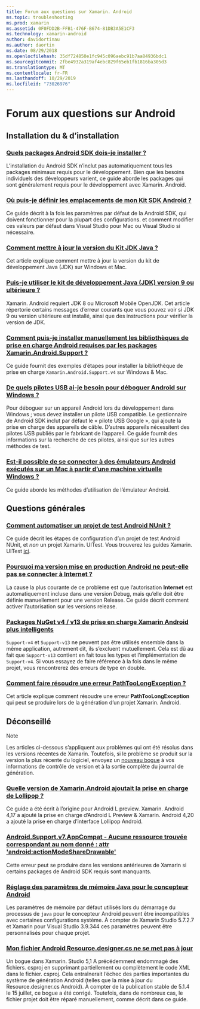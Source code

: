 ```yaml
---
title: Forum aux questions sur Xamarin. Android
ms.topic: troubleshooting
ms.prod: xamarin
ms.assetid: 0F0FDD2B-FFB1-476F-B674-81DB3A5E1CF3
ms.technology: xamarin-android
author: davidortinau
ms.author: daortin
ms.date: 08/29/2018
ms.openlocfilehash: 35df724850e1fc945c096aebc91b7aa84936bdc1
ms.sourcegitcommit: 2fbe4932a319af4ebc829f65eb1fb1816ba305d3
ms.translationtype: MT
ms.contentlocale: fr-FR
ms.lasthandoff: 10/29/2019
ms.locfileid: "73026976"
---
```

# <a name="android-frequently-asked-questions"></a>Forum aux questions sur Android

## <a name="installation--setup"></a>Installation du & d’installation

### <a name="which-android-sdk-packages-should-i-installinstall-android-sdk-packagesmd"></a>[Quels packages Android SDK dois-je installer ?](install-android-sdk-packages.md)

L’installation du Android SDK n’inclut pas automatiquement tous les packages minimaux requis pour le développement. Bien que les besoins individuels des développeurs varient, ce guide aborde les packages qui sont généralement requis pour le développement avec Xamarin. Android.

### <a name="where-can-i-set-my-android-sdk-locationsandroid-sdk-locationmd"></a>[Où puis-je définir les emplacements de mon Kit SDK Android ?](android-sdk-location.md)

Ce guide décrit à la fois les paramètres par défaut de la Android SDK, qui doivent fonctionner pour la plupart des configurations. et comment modifier ces valeurs par défaut dans Visual Studio pour Mac ou Visual Studio si nécessaire.

### <a name="how-do-i-update-the-java-development-kit-jdk-versionupdate-jdkmd"></a>[Comment mettre à jour la version du Kit JDK Java ?](update-jdk.md)

Cet article explique comment mettre à jour la version du kit de développement Java (JDK) sur Windows et Mac.

### <a name="can-i-use-java-development-kit-jdk-version-9-or-laterjdk9-errorsmd"></a>[Puis-je utiliser le kit de développement Java (JDK) version 9 ou ultérieure ?](jdk9-errors.md)

Xamarin. Android requiert JDK 8 ou Microsoft Mobile OpenJDK. Cet article répertorie certains messages d’erreur courants que vous pouvez voir si JDK 9 ou version ultérieure est installé, ainsi que des instructions pour vérifier la version de JDK.

### <a name="how-can-i-manually-install-the-android-support-libraries-required-by-the-xamarinandroidsupport-packagesinstall-android-support-librarymd"></a>[Comment puis-je installer manuellement les bibliothèques de prise en charge Android requises par les packages Xamarin.Android.Support ?](install-android-support-library.md)

Ce guide fournit des exemples d’étapes pour installer la bibliothèque de prise en charge `Xamarin.Android.Support.v4` sur Windows & Mac.

### <a name="what-usb-drivers-do-i-need-to-debug-android-on-windowsandroid-drivers-debug-windowsmd"></a>[De quels pilotes USB ai-je besoin pour déboguer Android sur Windows ?](android-drivers-debug-windows.md)

Pour déboguer sur un appareil Android lors du développement dans Windows ; vous devez installer un pilote USB compatible. Le gestionnaire de Android SDK inclut par défaut le « pilote USB Google », qui ajoute la prise en charge des appareils de câble.
D’autres appareils nécessitent des pilotes USB publiés par le fabricant de l’appareil. Ce guide fournit des informations sur la recherche de ces pilotes, ainsi que sur les autres méthodes de test.

### <a name="is-it-possible-to-connect-to-android-emulators-running-on-a-mac-from-a-windows-vmconnect-android-emulator-mac-windowsmd"></a>[Est-il possible de se connecter à des émulateurs Android exécutés sur un Mac à partir d’une machine virtuelle Windows ?](connect-android-emulator-mac-windows.md)

Ce guide aborde les méthodes d’utilisation de l’émulateur Android.

## <a name="general-questions"></a>Questions générales

### <a name="how-do-i-automate-an-android-nunit-test-projectautomate-android-nunit-testmd"></a>[Comment automatiser un projet de test Android NUnit ?](automate-android-nunit-test.md)

Ce guide décrit les étapes de configuration d’un projet de test Android NUnit, et _non_ un projet Xamarin. UITest. Vous trouverez les guides Xamarin. UITest [ici](https://docs.microsoft.com/appcenter/test-cloud/preparing-for-upload/uitest).

### <a name="why-cant-my-android-release-build-connect-to-the-internetandroid-internetmd"></a>[Pourquoi ma version mise en production Android ne peut-elle pas se connecter à Internet ?](android-internet.md)

La cause la plus courante de ce problème est que l’autorisation **Internet** est automatiquement incluse dans une version Debug, mais qu’elle doit être définie manuellement pour une version Release. Ce guide décrit comment activer l’autorisation sur les versions release.

### <a name="smarter-xamarin-android-support-v4--v13-nuget-packagesandroid-support-v4v13-librariesmd"></a>[Packages NuGet v4 / v13 de prise en charge Xamarin Android plus intelligents](android-support-v4v13-libraries.md)

`Support-v4` et `Support-v13` ne peuvent pas être utilisés ensemble dans la même application, autrement dit, ils s’excluent mutuellement. Cela est dû au fait que `Support-v13` contient en fait tous les types et l’implémentation de `Support-v4`. Si vous essayez de faire référence à la fois dans le même projet, vous rencontrerez des erreurs de type en double.

### <a name="how-do-i-resolve-a-pathtoolongexception-errorpath-too-long-exceptionmd"></a>[Comment faire résoudre une erreur PathTooLongException ?](path-too-long-exception.md)

Cet article explique comment résoudre une erreur **PathTooLongException** qui peut se produire lors de la génération d’un projet Xamarin. Android.

## <a name="deprecated"></a>Déconseillé

> [!NOTE]
> Les articles ci-dessous s’appliquent aux problèmes qui ont été résolus dans les versions récentes de Xamarin. Toutefois, si le problème se produit sur la version la plus récente du logiciel, envoyez un [nouveau bogue](~/cross-platform/troubleshooting/questions/howto-file-bug.md) à vos informations de contrôle de version et à la sortie complète du journal de génération.

### <a name="what-version-of-xamarinandroid-added-lollipop-supportxa-lollipopmd"></a>[Quelle version de Xamarin.Android ajoutait la prise en charge de Lollipop ?](xa-lollipop.md)

Ce guide a été écrit à l’origine pour Android L preview. Xamarin. Android 4,17 a ajouté la prise en charge d’Android L Preview & Xamarin. Android 4,20 a ajouté la prise en charge d’interface Lollipop Android.

### <a name="androidsupportv7appcompat---no-resource-found-that-matches-the-given-name-attr-androidactionmodesharedrawablemissing-action-mode-share-drawablemd"></a>[Android.Support.v7.AppCompat - Aucune ressource trouvée correspondant au nom donné : attr 'android:actionModeShareDrawable'](missing-action-mode-share-drawable.md)

Cette erreur peut se produire dans les versions antérieures de Xamarin si certains packages de Android SDK requis sont manquants.

### <a name="adjusting-java-memory-parameters-for-the-android-designerandroid-designer-java-memorymd"></a>[Réglage des paramètres de mémoire Java pour le concepteur Android](android-designer-java-memory.md)

Les paramètres de mémoire par défaut utilisés lors du démarrage du processus de `java` pour le concepteur Android peuvent être incompatibles avec certaines configurations système. À compter de Xamarin Studio 5.7.2.7 et Xamarin pour Visual Studio 3.9.344 ces paramètres peuvent être personnalisés pour chaque projet.

### <a name="my-android-resourcedesignercs-file-will-not-updateresource-designer-wont-updatemd"></a>[Mon fichier Android Resource.designer.cs ne se met pas à jour](resource-designer-wont-update.md)

Un bogue dans Xamarin. Studio 5,1 A précédemment endommagé des fichiers. csproj en supprimant partiellement ou complètement le code XML dans le fichier. csproj. Cela entraînerait l’échec des parties importantes du système de génération Android (telles que la mise à jour du Resource.designer.cs Android). À compter de la publication stable de 5.1.4 le 15 juillet, ce bogue a été corrigé. Toutefois, dans de nombreux cas, le fichier projet doit être réparé manuellement, comme décrit dans ce guide.
